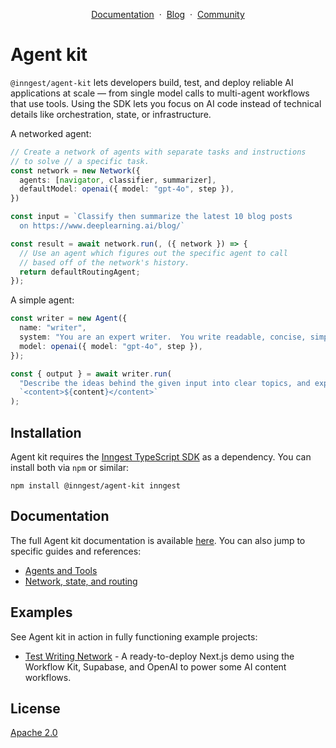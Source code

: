 <p align="center">
    <a href="https://www.inngest.com/docs/agent-kit/overview?ref=github-agent-kit-readme">Documentation</a>
    <span>&nbsp;·&nbsp;</span>
    <a href="https://www.inngest.com/blog?ref=github-agent-kit-readme">Blog</a>
    <span>&nbsp;·&nbsp;</span>
    <a href="https://www.inngest.com/discord">Community</a>
</p>

# Agent kit

`@inngest/agent-kit` lets developers build, test, and deploy reliable AI applications
at scale — from single model calls to multi-agent workflows that use tools.
Using the SDK lets you focus on AI code instead of technical details like
orchestration, state, or infrastructure.

A networked agent:
```ts
// Create a network of agents with separate tasks and instructions
// to solve // a specific task.
const network = new Network({
  agents: [navigator, classifier, summarizer],
  defaultModel: openai({ model: "gpt-4o", step }),
})

const input = `Classify then summarize the latest 10 blog posts
  on https://www.deeplearning.ai/blog/`

const result = await network.run(, ({ network }) => {
  // Use an agent which figures out the specific agent to call
  // based off of the network's history.
  return defaultRoutingAgent;
});
```

A simple agent:
```ts
const writer = new Agent({
  name: "writer",
  system: "You are an expert writer.  You write readable, concise, simple content.",
  model: openai({ model: "gpt-4o", step }),
});

const { output } = await writer.run(
  "Describe the ideas behind the given input into clear topics, and explain any insight: " +
  `<content>${content}</content>`
);
```

## Installation

Agent kit requires the [Inngest TypeScript SDK](https://github.com/inngest/inngest-js) as a dependency. You can install both via `npm` or similar:

```shell {{ title: "npm" }}
npm install @inngest/agent-kit inngest
```

## Documentation

The full Agent kit documentation is available
[here](https://www.inngest.com/docs/agent-kit/overview). You can also jump to
specific guides and references:

- [Agents and Tools](https://website-git-feat-ai-docs-post-inngest.vercel.app/docs/agent-kit/ai-agents-tools)
- [Network, state, and routing](https://website-git-feat-ai-docs-post-inngest.vercel.app/docs/agent-kit/ai-agent-network-state-routing)

## Examples

See Agent kit in action in fully functioning example projects:

- [Test Writing Network](/demo#readme) - A ready-to-deploy Next.js demo using the Workflow Kit, Supabase, and OpenAI to power some AI content workflows.

## License

[Apache 2.0](LICENSE.md)
